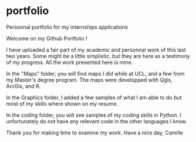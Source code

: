 # portfolio
Personnal portfolio for my internships applications

Welcome on my Github Portfolio !

I have uploaded a fair part of my academic and personnal work of this last two years. Some might be a little simplistic, but they are here as a testimony of my progress.
All the work presented here is mine.

In the "Maps" folder, you will find maps I did while at UCL, and a few from my Master's degree program. The maps were developped with Qgis, ArcGis, and R.

In the Graphics folder, I added a few samples of what I am able to do but most of my skills where shown on my resume.

In the coding folder, you will see samples of my coding skills in Python. I unfortunately do not have any relevant code in the other languages I know.

Thank you for making time to examine my work.
Have a nice day,
Camille
